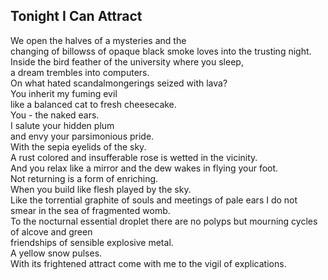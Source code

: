 Tonight I Can Attract
---------------------
We open the halves of a mysteries and the  
changing of billowss of opaque black smoke loves into the trusting night.  
Inside the bird feather of the university where you sleep,  
a dream trembles into computers.  
On what hated scandalmongerings seized with lava?  
You inherit my fuming evil  
like a balanced cat to fresh cheesecake.  
You - the naked ears.  
I salute your hidden plum  
and envy your parsimonious pride.  
With the sepia eyelids of the sky.  
A rust colored and insufferable rose is wetted in the vicinity.  
And you relax like a mirror and the dew wakes in flying your foot.  
Not returning is a form of enriching.  
When you build like flesh played by the sky.  
Like the torrential graphite of souls and meetings of pale ears I do not smear in the sea of fragmented womb.  
To the nocturnal essential droplet there are no polyps but mourning cycles of alcove and green  
friendships of sensible explosive metal.  
A yellow snow pulses.  
With its frightened attract come with me to the vigil of explications.  
